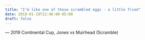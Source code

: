 ```yaml
---
title: "I’m like one of those scrambled eggs - a little fried"
date: 2019-01-19T22:46:00-05:00
draft: false
---
```

— 2019 Continental Cup, Jones vs Muirhead (Scramble)
<!--more--> 

